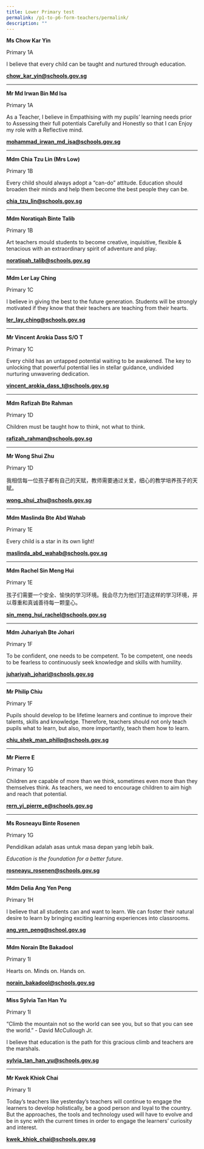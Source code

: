 ```yaml
---
title: Lower Primary test
permalink: /p1-to-p6-form-teachers/permalink/
description: ""
---
```

      
**Ms Chow Kar Yin**

Primary 1A

I believe that every child can be taught and nurtured through education.

[**chow\_kar\_yin@schools.gov.sg**](mailto:chow_kar_yin@schools.gov.sg)

* * *

**Mr Md Irwan Bin Md Isa**

Primary 1A

As a Teacher, I believe in Empathising with my pupils’ learning needs prior to Assessing their full potentials Carefully and Honestly so that I can Enjoy my role with a Reflective mind.

[**mohammad\_irwan\_md\_isa@schools.gov.sg**](mailto:mohammad_irwan_md_isa@schools.gov.sg)

* * *

**Mdm Chia Tzu Lin (Mrs Low)**

Primary 1B

Every child should always adopt a “can-do” attitude. Education should broaden their minds and help them become the best people they can be.

[**chia\_tzu\_lin@schools.gov.sg**](mailto:chia_tzu_lin@schools.gov.sg)

* * *

**Mdm Noratiqah Binte Talib**

Primary 1B

Art teachers mould students to become creative, inquisitive, flexible & tenacious with an extraordinary spirit of adventure and play.

[**noratiqah\_talib@schools.gov.sg**](mailto:noratiqah_talib@schools.gov.sg)

* * *

**Mdm Ler Lay Ching**

Primary 1C

I believe in giving the best to the future generation. Students will be strongly motivated if they know that their teachers are teaching from their hearts.

[**ler\_lay\_ching@schools.gov.sg**](mailto:ler_lay_ching@schools.gov.sg)

* * *

**Mr Vincent Arokia Dass S/O T**

Primary 1C

Every child has an untapped potential waiting to be awakened. The key to unlocking that powerful potential lies in stellar guidance, undivided nurturing unwavering dedication.

[**vincent\_arokia\_dass\_t@schools.gov.sg**](mailto:vincent_arokia_dass_t@schools.gov.sg)

* * *

**Mdm Rafizah Bte Rahman**

Primary 1D

Children must be taught how to think, not what to think.

[**rafizah\_rahman@schools.gov.sg**](mailto:rafizah_rahman@schools.gov.sg)

* * *

**Mr Wong Shui Zhu**

Primary 1D

我相信每一位孩子都有自己的天赋，教师需要通过关爱，细心的教学培养孩子的天赋。

[**wong\_shui\_zhu@schools.gov.sg**](mailto:wong_shui_zhu@schools.gov.sg)

* * *

**Mdm Maslinda Bte Abd Wahab**

Primary 1E

Every child is a star in its own light!

[**maslinda\_abd\_wahab@schools.gov.sg**](mailto:maslinda_abd_wahab@schools.gov.sg)

* * *

**Mdm Rachel Sin Meng Hui**

Primary 1E

孩子们需要一个安全、愉快的学习环境。我会尽力为他们打造这样的学习环境，并以尊重和真诚善待每一颗童心。

[**sin\_meng\_hui\_rachel@schools.gov.sg**](mailto:sin_meng_hui_rachel@schools.gov.sg)

* * *

**Mdm Juhariyah Bte Johari**

Primary 1F

To be confident, one needs to be competent. To be competent, one needs to be fearless to continuously seek knowledge and skills with humility.

[**juhariyah\_johari@schools.gov.sg**](mailto:juhariyah_johari@schools.gov.sg)

* * *

**Mr Philip Chiu**

Primary 1F

Pupils should develop to be lifetime learners and continue to improve their talents, skills and knowledge. Therefore, teachers should not only teach pupils what to learn, but also, more importantly, teach them how to learn.

[**chiu\_shek\_man\_philip@schools.gov.sg**](mailto:chiu_shek_man_philip@schools.gov.sg)

* * *

**Mr Pierre E**

Primary 1G

Children are capable of more than we think, sometimes even more than they themselves think. As teachers, we need to encourage children to aim high and reach that potential.

[**rern\_yi\_pierre\_e@schools.gov.sg**](mailto:rern_yi_pierre_e@schools.gov.sg)

* * *

**Ms Rosneayu Binte Rosenen**

Primary 1G

Pendidikan adalah asas untuk masa depan yang lebih baik.

_Education is the foundation for a better future_.

[**rosneayu\_rosenen@schools.gov.sg**](mailto:rosneayu_rosenen@schools.gov.sg)

* * *

**Mdm Delia Ang Yen Peng**

Primary 1H

I believe that all students can and want to learn. We can foster their natural desire to learn by bringing exciting learning experiences into classrooms.

[**ang\_yen\_peng@school.gov.sg**](mailto:ang_yen_peng@school.gov.sg)

* * *

**Mdm Norain Bte Bakadool**

Primary 1I

Hearts on. Minds on. Hands on.

[**norain\_bakadool@schools.gov.sg**](mailto:norain_bakadool@schools.gov.sg)

* * *

**Miss Sylvia Tan Han Yu**

Primary 1I

“Climb the mountain not so the world can see you, but so that you can see the world.” - David McCullough Jr.

I believe that education is the path for this gracious climb and teachers are the marshals.

[**sylvia\_tan\_han\_yu@schools.gov.sg**](mailto:sylvia_tan_han_yu@schools.gov.sg)

* * *

**Mr Kwek Khiok Chai**

Primary 1I

Today’s teachers like yesterday’s teachers will continue to engage the learners to develop holistically, be a good person and loyal to the country. But the approaches, the tools and technology used will have to evolve and be in sync with the current times in order to engage the learners’ curiosity and interest.

[**kwek\_khiok\_chai@schools.gov.sg**](mailto:kwek_khiok_chai@schools.gov.sg)